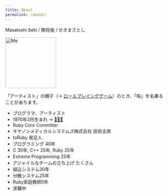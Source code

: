 ```yaml
---
title: About
permalink: /about/
---
```


Masatoshi Seki / 関将俊 / せきまさとし

<img width="160" src="https://www.druby.org/me2023.jpg" alt="Me">

「アーティスト」の帽子（→ [ロールプレイングゲーム](https://druby.hatenablog.com/entry/20101202/p1)）のとき、「咳」を名乗ることがあります。

- プログラマ、アーティスト
- 1970年3月生まれ → [🎁🎂🎁](https://www.amazon.co.jp/registry/wishlist/1R43BBPSPUEEE/)
- Ruby Core Committer
- キヤノンメディカルシステムズ株式会社 技術主席
- toRuby 発足人
- プログラミング 40年
- C 30年, C++ 25年, Ruby 25年
- Extreme Programming 25年
- アジャイルなチームの立ち上げ たくさん
- 組込システム30年
- 分散システム25年
- Ruby家庭教師5年
- 求職中
